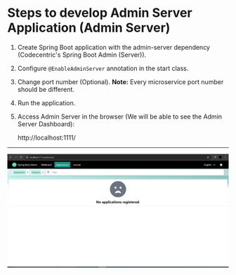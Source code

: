 # Steps to develop Admin Server Application (Admin Server)

1) Create Spring Boot application with the admin-server dependency (Codecentric's Spring Boot Admin (Server)).

2) Configure `@EnableAdminServer` annotation in the start class.

3) Change port number (Optional). **Note:** Every microservice port number should be different.

4) Run the application.

5) Access Admin Server in the browser (We will be able to see the Admin Server Dashboard):

    http://localhost:1111/


---
![Microservices Architecture](Images/Admin-Server-without-application=registered.PNG)
